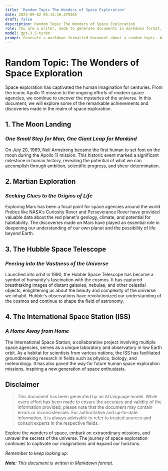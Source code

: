```yaml
---
title: 'Random Topic The Wonders of Space Exploration'
date: 2023-09-02 05:13:10.479365
draft: false
description: Random Topic The Wonders of Space Exploration
role: You are a writer, made to generate documents in markdown format. It is very important that all of the documents you generate are in valid markdown format.
model: gpt-3.5-turbo
prompt: Generate a markdown formatted document about a random topic. At the bottom, include a disclaimer explaining that the document was generated by you. The first line of the document should be the title. Make sure that the entire document is in proper markdown format, using a mix of various tags to make the document visually appealing.
---
```


# Random Topic: The Wonders of Space Exploration

Space exploration has captivated the human imagination for centuries. From the iconic Apollo 11 mission to the ongoing efforts of modern space agencies, we continue to uncover the mysteries of the universe. In this document, we will explore some of the remarkable achievements and discoveries made in the realm of space exploration.

## 1. The Moon Landing

### *One Small Step for Man, One Giant Leap for Mankind*

On July 20, 1969, Neil Armstrong became the first human to set foot on the moon during the Apollo 11 mission. This historic event marked a significant milestone in human history, revealing the potential of what we can accomplish through ambition, scientific progress, and sheer determination.

## 2. Martian Exploration

### *Seeking Clues to the Origins of Life*

Exploring Mars has been a focal point for space agencies around the world. Probes like NASA's Curiosity Rover and Perseverance Rover have provided valuable data about the red planet's geology, climate, and potential for habitability. The discoveries made on Mars have played an essential role in deepening our understanding of our own planet and the possibility of life beyond Earth.

## 3. The Hubble Space Telescope

### *Peering into the Vastness of the Universe*

Launched into orbit in 1990, the Hubble Space Telescope has become a symbol of humanity's fascination with the cosmos. It has captured breathtaking images of distant galaxies, nebulae, and other celestial objects, enlightening us about the beauty and complexity of the universe we inhabit. Hubble's observations have revolutionized our understanding of the cosmos and continue to shape the field of astronomy.

## 4. The International Space Station (ISS)

### *A Home Away from Home*

The International Space Station, a collaborative project involving multiple space agencies, serves as a unique laboratory and observatory in low Earth orbit. As a habitat for scientists from various nations, the ISS has facilitated groundbreaking research in fields such as physics, biology, and meteorology. It has also paved the way for future human space exploration missions, inspiring a new generation of space enthusiasts.

## Disclaimer

> This document has been generated by an AI language model. While every effort has been made to ensure the accuracy and validity of the information provided, please note that the document may contain errors or inconsistencies. For authoritative and up-to-date information, it is always advisable to refer to trusted sources and consult experts in the respective fields.

Explore the wonders of space, embark on extraordinary missions, and unravel the secrets of the universe. The journey of space exploration continues to captivate our imaginations and expand our horizons.

*Remember to keep looking up.*

_**Note**: This document is written in Markdown format._